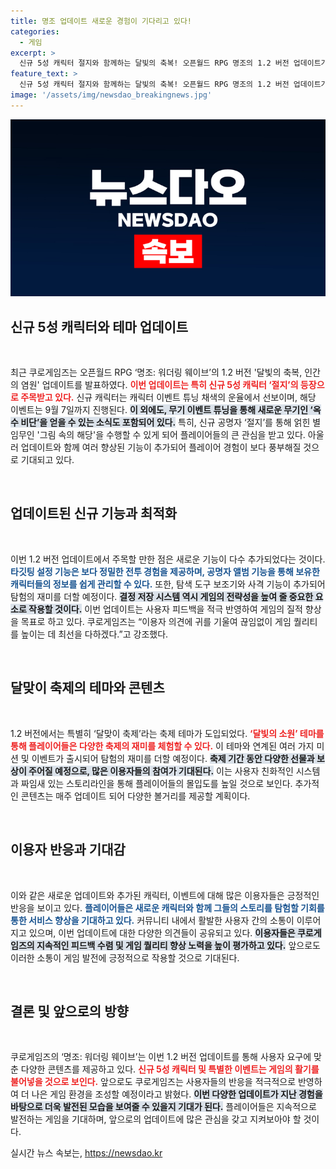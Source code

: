 ```yaml
---
title: 명조 업데이트 새로운 경험이 기다리고 있다!
categories:
  - 게임
excerpt: >
  신규 5성 캐릭터 절지와 함께하는 달빛의 축복! 오픈월드 RPG 명조의 1.2 버전 업데이트가 화려하게 돌아왔다. 이번 이벤트에서는 귀여운 달맞이 축제와 새로운 무기 ‘옥수 비단’도 만나볼 수 있다. 클릭해 더 많은 정보를 확인하세요!
feature_text: >
  신규 5성 캐릭터 절지와 함께하는 달빛의 축복! 오픈월드 RPG 명조의 1.2 버전 업데이트가 화려하게 돌아왔다. 이번 이벤트에서는 귀여운 달맞이 축제와 새로운 무기 ‘옥수 비단’도 만나볼 수 있다. 클릭해 더 많은 정보를 확인하세요!
image: '/assets/img/newsdao_breakingnews.jpg'
---
```


<p><img src="/assets/img/newsdao_breakingnews.jpg" alt="koreaapp 속보" /></p>

<h2 data-ke-size="size26">신규 5성 캐릭터와 테마 업데이트</h2>

<p data-ke-size="size16">&nbsp;</p>

<p>최근 쿠로게임즈는 오픈월드 RPG ‘명조: 워더링 웨이브’의 1.2 버전 '달빛의 축복, 인간의 염원' 업데이트를 발표하였다. <b><span style="color: #ee2323;">이번 업데이트는 특히 신규 5성 캐릭터 ‘절지’의 등장으로 주목받고 있다.</span></b> 신규 캐릭터는 캐릭터 이벤트 튜닝 채색의 운율에서 선보이며, 해당 이벤트는 9월 7일까지 진행된다. <b><span style="background-color: #21538527;">이 외에도, 무기 이벤트 튜닝을 통해 새로운 무기인 ‘옥수 비단’을 얻을 수 있는 소식도 포함되어 있다.</span></b> 특히, 신규 공명자 ‘절지’를 통해 얽힌 별 임무인 '그림 속의 해당'을 수행할 수 있게 되어 플레이어들의 큰 관심을 받고 있다. 아울러 업데이트와 함께 여러 향상된 기능이 추가되어 플레이어 경험이 보다 풍부해질 것으로 기대되고 있다.</p>

<p data-ke-size="size16">&nbsp;</p>

<h2 data-ke-size="size26">업데이트된 신규 기능과 최적화</h2>

<p data-ke-size="size16">&nbsp;</p>

<p>이번 1.2 버전 업데이트에서 주목할 만한 점은 새로운 기능이 다수 추가되었다는 것이다. <b><span style="color: #1a5490;">타깃팅 설정 기능은 보다 정밀한 전투 경험을 제공하며, 공명자 앨범 기능을 통해 보유한 캐릭터들의 정보를 쉽게 관리할 수 있다.</span></b> 또한, 탐색 도구 보조기와 사격 기능이 추가되어 탐험의 재미를 더할 예정이다. <b><span style="background-color: #21538527;">결정 저장 시스템 역시 게임의 전략성을 높여 줄 중요한 요소로 작용할 것이다.</span></b> 이번 업데이트는 사용자 피드백을 적극 반영하여 게임의 질적 향상을 목표로 하고 있다. 쿠로게임즈는 “이용자 의견에 귀를 기울여 끊임없이 게임 퀄리티를 높이는 데 최선을 다하겠다.”고 강조했다.</p>

<p data-ke-size="size16">&nbsp;</p>

<h2 data-ke-size="size26">달맞이 축제의 테마와 콘텐츠</h2>

<p data-ke-size="size16">&nbsp;</p>

<p>1.2 버전에서는 특별히 ‘달맞이 축제’라는 축제 테마가 도입되었다. <b><span style="color: #ee2323;">‘달빛의 소원’ 테마를 통해 플레이어들은 다양한 축제의 재미를 체험할 수 있다.</span></b> 이 테마와 연계된 여러 가지 미션 및 이벤트가 출시되어 탐험의 재미를 더할 예정이다. <b><span style="background-color: #21538527;">축제 기간 동안 다양한 선물과 보상이 주어질 예정으로, 많은 이용자들의 참여가 기대된다.</span></b> 이는 사용자 친화적인 시스템과 짜임새 있는 스토리라인을 통해 플레이어들의 몰입도를 높일 것으로 보인다. 추가적인 콘텐츠는 매주 업데이트 되어 다양한 볼거리를 제공할 계획이다.</p>

<p data-ke-size="size16">&nbsp;</p>

<h2 data-ke-size="size26">이용자 반응과 기대감</h2>

<p data-ke-size="size16">&nbsp;</p>

<p>이와 같은 새로운 업데이트와 추가된 캐릭터, 이벤트에 대해 많은 이용자들은 긍정적인 반응을 보이고 있다. <b><span style="color: #1a5490;">플레이어들은 새로운 캐릭터와 함께 그들의 스토리를 탐험할 기회를 통한 서비스 향상을 기대하고 있다.</span></b> 커뮤니티 내에서 활발한 사용자 간의 소통이 이루어지고 있으며, 이번 업데이트에 대한 다양한 의견들이 공유되고 있다. <b><span style="background-color: #21538527;">이용자들은 쿠로게임즈의 지속적인 피드백 수렴 및 게임 퀄리티 향상 노력을 높이 평가하고 있다.</span></b> 앞으로도 이러한 소통이 게임 발전에 긍정적으로 작용할 것으로 기대된다.</p>

<p data-ke-size="size16">&nbsp;</p>

<h2 data-ke-size="size26">결론 및 앞으로의 방향</h2>

<p data-ke-size="size16">&nbsp;</p>

<p>쿠로게임즈의 ‘명조: 워더링 웨이브’는 이번 1.2 버전 업데이트를 통해 사용자 요구에 맞춘 다양한 콘텐츠를 제공하고 있다. <b><span style="color: #ee2323;">신규 5성 캐릭터 및 특별한 이벤트는 게임의 활기를 불어넣을 것으로 보인다.</span></b> 앞으로도 쿠로게임즈는 사용자들의 반응을 적극적으로 반영하여 더 나은 게임 환경을 조성할 예정이라고 밝혔다. <b><span style="background-color: #21538527;">이번 다양한 업데이트가 지난 경험을 바탕으로 더욱 발전된 모습을 보여줄 수 있을지 기대가 된다.</span></b> 플레이어들은 지속적으로 발전하는 게임을 기대하며, 앞으로의 업데이트에 많은 관심을 갖고 지켜보아야 할 것이다.</p>
실시간 뉴스 속보는, <a href="https://newsdao.kr" rel="dofollow">https://newsdao.kr</a>


